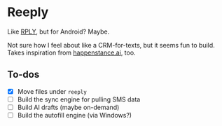 # Reeply

Like [RPLY](https://x.com/mollycantillon/status/1887569755772793000), but for Android? Maybe.

Not sure how I feel about like a CRM-for-texts, but it seems fun to build. Takes inspiration from [happenstance.ai](https://happenstance.ai), too.

## To-dos

- [x] Move files under `reeply`
- [ ] Build the sync engine for pulling SMS data
- [ ] Build AI drafts (maybe on-demand)
- [ ] Build the autofill engine (via Windows?)
